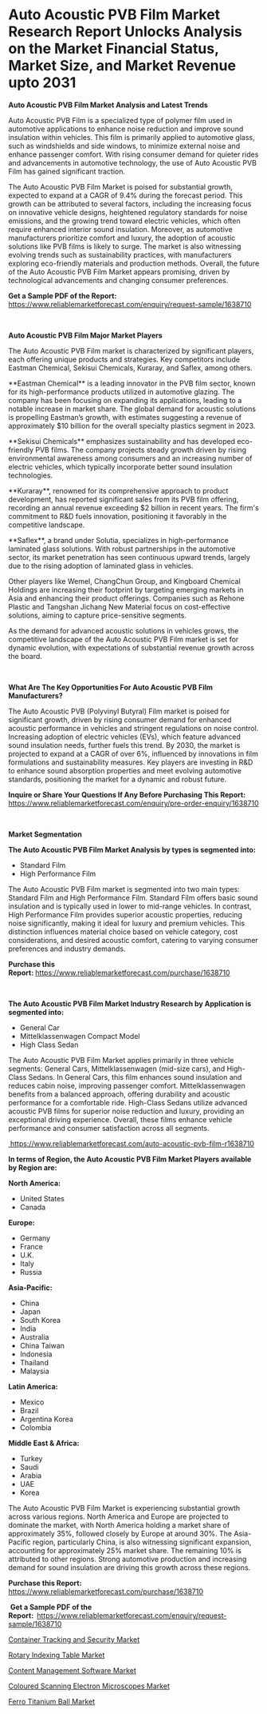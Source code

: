 <p><h1>Auto Acoustic PVB Film Market Research Report Unlocks Analysis on the Market Financial Status, Market Size, and Market Revenue upto 2031</h1></p><p><strong>Auto Acoustic PVB Film Market Analysis and Latest Trends</strong></p>
<p><p>Auto Acoustic PVB Film is a specialized type of polymer film used in automotive applications to enhance noise reduction and improve sound insulation within vehicles. This film is primarily applied to automotive glass, such as windshields and side windows, to minimize external noise and enhance passenger comfort. With rising consumer demand for quieter rides and advancements in automotive technology, the use of Auto Acoustic PVB Film has gained significant traction.</p><p>The Auto Acoustic PVB Film Market is poised for substantial growth, expected to expand at a CAGR of 9.4% during the forecast period. This growth can be attributed to several factors, including the increasing focus on innovative vehicle designs, heightened regulatory standards for noise emissions, and the growing trend toward electric vehicles, which often require enhanced interior sound insulation. Moreover, as automotive manufacturers prioritize comfort and luxury, the adoption of acoustic solutions like PVB films is likely to surge. The market is also witnessing evolving trends such as sustainability practices, with manufacturers exploring eco-friendly materials and production methods. Overall, the future of the Auto Acoustic PVB Film Market appears promising, driven by technological advancements and changing consumer preferences.</p></p>
<p><strong>Get a Sample PDF of the Report:&nbsp;</strong> <a href="https://www.reliablemarketforecast.com/enquiry/request-sample/1638710?utm_campaign=1134&utm_medium=2&utm_source=Github&utm_content=ia&utm_term=25092024&utm_id=auto-acoustic-pvb-film">https://www.reliablemarketforecast.com/enquiry/request-sample/1638710</a></p>
<p>&nbsp;</p>
<p><strong>Auto Acoustic PVB Film Major Market Players</strong></p>
<p><p>The Auto Acoustic PVB Film market is characterized by significant players, each offering unique products and strategies. Key competitors include Eastman Chemical, Sekisui Chemicals, Kuraray, and Saflex, among others. </p><p>**Eastman Chemical** is a leading innovator in the PVB film sector, known for its high-performance products utilized in automotive glazing. The company has been focusing on expanding its applications, leading to a notable increase in market share. The global demand for acoustic solutions is propelling Eastman’s growth, with estimates suggesting a revenue of approximately $10 billion for the overall specialty plastics segment in 2023.</p><p>**Sekisui Chemicals** emphasizes sustainability and has developed eco-friendly PVB films. The company projects steady growth driven by rising environmental awareness among consumers and an increasing number of electric vehicles, which typically incorporate better sound insulation technologies. </p><p>**Kuraray**, renowned for its comprehensive approach to product development, has reported significant sales from its PVB film offering, recording an annual revenue exceeding $2 billion in recent years. The firm's commitment to R&D fuels innovation, positioning it favorably in the competitive landscape.</p><p>**Saflex**, a brand under Solutia, specializes in high-performance laminated glass solutions. With robust partnerships in the automotive sector, its market penetration has seen continuous upward trends, largely due to the rising adoption of laminated glass in vehicles.</p><p>Other players like Wemel, ChangChun Group, and Kingboard Chemical Holdings are increasing their footprint by targeting emerging markets in Asia and enhancing their product offerings. Companies such as Rehone Plastic and Tangshan Jichang New Material focus on cost-effective solutions, aiming to capture price-sensitive segments.</p><p>As the demand for advanced acoustic solutions in vehicles grows, the competitive landscape of the Auto Acoustic PVB Film market is set for dynamic evolution, with expectations of substantial revenue growth across the board.</p></p>
<p>&nbsp;</p>
<p><strong>What Are The Key Opportunities For Auto Acoustic PVB Film Manufacturers?</strong></p>
<p><p>The Auto Acoustic PVB (Polyvinyl Butyral) Film market is poised for significant growth, driven by rising consumer demand for enhanced acoustic performance in vehicles and stringent regulations on noise control. Increasing adoption of electric vehicles (EVs), which feature advanced sound insulation needs, further fuels this trend. By 2030, the market is projected to expand at a CAGR of over 6%, influenced by innovations in film formulations and sustainability measures. Key players are investing in R&D to enhance sound absorption properties and meet evolving automotive standards, positioning the market for a dynamic and robust future.</p></p>
<p><strong>Inquire or Share Your Questions If Any Before Purchasing This Report:</strong> <a href="https://www.reliablemarketforecast.com/enquiry/pre-order-enquiry/1638710?utm_campaign=1134&utm_medium=2&utm_source=Github&utm_content=ia&utm_term=25092024&utm_id=auto-acoustic-pvb-film">https://www.reliablemarketforecast.com/enquiry/pre-order-enquiry/1638710</a></p>
<p>&nbsp;</p>
<p><strong>Market Segmentation</strong></p>
<p><strong>The Auto Acoustic PVB Film Market Analysis by types is segmented into:</strong></p>
<p><ul><li>Standard Film</li><li>High Performance Film</li></ul></p>
<p><p>The Auto Acoustic PVB Film market is segmented into two main types: Standard Film and High Performance Film. Standard Film offers basic sound insulation and is typically used in lower to mid-range vehicles. In contrast, High Performance Film provides superior acoustic properties, reducing noise significantly, making it ideal for luxury and premium vehicles. This distinction influences material choice based on vehicle category, cost considerations, and desired acoustic comfort, catering to varying consumer preferences and industry demands.</p></p>
<p><strong>Purchase this Report:&nbsp;</strong><a href="https://www.reliablemarketforecast.com/purchase/1638710?utm_campaign=1134&utm_medium=2&utm_source=Github&utm_content=ia&utm_term=25092024&utm_id=auto-acoustic-pvb-film">https://www.reliablemarketforecast.com/purchase/1638710</a></p>
<p>&nbsp;</p>
<p><strong>The Auto Acoustic PVB Film Market Industry Research by Application is segmented into:</strong></p>
<p><ul><li>General Car</li><li>Mittelklassenwagen Compact Model</li><li>High Class Sedan</li></ul></p>
<p><p>The Auto Acoustic PVB Film Market applies primarily in three vehicle segments: General Cars, Mittelklassenwagen (mid-size cars), and High-Class Sedans. In General Cars, this film enhances sound insulation and reduces cabin noise, improving passenger comfort. Mittelklassenwagen benefits from a balanced approach, offering durability and acoustic performance for a comfortable ride. High-Class Sedans utilize advanced acoustic PVB films for superior noise reduction and luxury, providing an exceptional driving experience. Overall, these films enhance vehicle performance and consumer satisfaction across all segments.</p></p>
<p><a href="https://www.reliablemarketforecast.com/auto-acoustic-pvb-film-r1638710?utm_campaign=1134&utm_medium=2&utm_source=Github&utm_content=ia&utm_term=25092024&utm_id=auto-acoustic-pvb-film">&nbsp;https://www.reliablemarketforecast.com/auto-acoustic-pvb-film-r1638710</a></p>
<p><strong>In terms of Region, the Auto Acoustic PVB Film Market Players available by Region are:</strong></p>
<p>
    <p> <strong> North America: </strong>
        <ul>
            <li>United States</li>
            <li>Canada</li>
        </ul>
        </p> 
    <p> <strong> Europe: </strong>
        <ul>
            <li>Germany</li>
            <li>France</li>
            <li>U.K.</li>
            <li>Italy</li>
            <li>Russia</li>
        </ul>
        </p> 
    <p> <strong> Asia-Pacific: </strong>
        <ul>
            <li>China</li>
            <li>Japan</li>
            <li>South Korea</li>
            <li>India</li>
            <li>Australia</li>
            <li>China Taiwan</li>
            <li>Indonesia</li>
            <li>Thailand</li>
            <li>Malaysia</li>
        </ul>
        </p> 
    <p> <strong> Latin America: </strong>
        <ul>
            <li>Mexico</li>
            <li>Brazil</li>
            <li>Argentina Korea</li>
            <li>Colombia</li>
        </ul>
        </p> 
    <p> <strong> Middle East & Africa: </strong>
        <ul>
            <li>Turkey</li>
            <li>Saudi</li>
            <li>Arabia</li>
            <li>UAE</li>
            <li>Korea</li>
        </ul>
    </p>
    </p>
<p><p>The Auto Acoustic PVB Film Market is experiencing substantial growth across various regions. North America and Europe are projected to dominate the market, with North America holding a market share of approximately 35%, followed closely by Europe at around 30%. The Asia-Pacific region, particularly China, is also witnessing significant expansion, accounting for approximately 25% market share. The remaining 10% is attributed to other regions. Strong automotive production and increasing demand for sound insulation are driving this growth across these regions.</p></p>
<p><strong>Purchase this Report: </strong><a href="https://www.reliablemarketforecast.com/purchase/1638710?utm_campaign=1134&utm_medium=2&utm_source=Github&utm_content=ia&utm_term=25092024&utm_id=auto-acoustic-pvb-film">https://www.reliablemarketforecast.com/purchase/1638710</a></p>
<p>&nbsp;<strong>Get a Sample PDF of the Report:&nbsp;&nbsp;</strong><a href="https://www.reliablemarketforecast.com/enquiry/request-sample/1638710?utm_campaign=1134&utm_medium=2&utm_source=Github&utm_content=ia&utm_term=25092024&utm_id=auto-acoustic-pvb-film">https://www.reliablemarketforecast.com/enquiry/request-sample/1638710</a></p>
<p><strong></strong></p>
<p><p><a href="https://www.linkedin.com/pulse/market-leaders-laggards-global-container-tracking-security-trends-1evqc?utm_campaign=1134&utm_medium=2&utm_source=Github&utm_content=ia&utm_term=25092024&utm_id=auto-acoustic-pvb-film">Container Tracking and Security Market</a></p><p><a href="https://medium.com/@gregoryodeja/rotary-indexing-table-market-global-market-trends-and-market-forecast-2024-2031-fa9a3caba8da?utm_campaign=1134&utm_medium=2&utm_source=Github&utm_content=ia&utm_term=25092024&utm_id=auto-acoustic-pvb-film">Rotary Indexing Table Market</a></p><p><a href="https://www.linkedin.com/pulse/charting-future-comprehensive-analysis-global-content-management-hvxhc?utm_campaign=1134&utm_medium=2&utm_source=Github&utm_content=ia&utm_term=25092024&utm_id=auto-acoustic-pvb-film">Content Management Software Market</a></p><p><a href="https://medium.com/@gregoryodeja/global-coloured-scanning-electron-microscopes-industry-analysis-share-growth-trends-and-06694a92aeae?postPublishedType=repub&utm_campaign=1134&utm_medium=2&utm_source=Github&utm_content=ia&utm_term=25092024&utm_id=auto-acoustic-pvb-film">Coloured Scanning Electron Microscopes Market</a></p><p><a href="https://github.com/BryceTownsendr/Market-Research-Report-List-6/blob/main/ferro-titanium-ball-market.md?utm_campaign=1134&utm_medium=2&utm_source=Github&utm_content=ia&utm_term=25092024&utm_id=auto-acoustic-pvb-film">Ferro Titanium Ball Market</a></p></p>